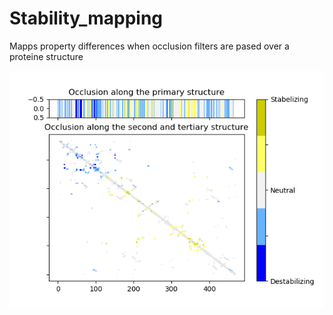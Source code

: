 # Stability_mapping
Mapps property differences when occlusion filters are pased over a proteine structure

![](B3Y018.png)
